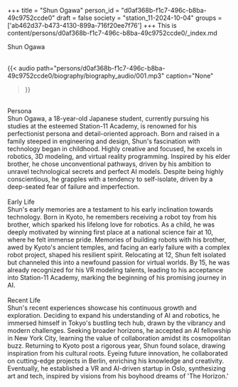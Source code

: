 +++
title = "Shun Ogawa"
person_id = "d0af368b-f1c7-496c-b8ba-49c9752ccde0"
draft = false
society = "station_11-2024-10-04"
groups = ['ab462d37-b473-4130-899a-716f20ee7f76']
+++
This is content/persons/d0af368b-f1c7-496c-b8ba-49c9752ccde0/_index.md

<script>
(function() {
    const personId = "d0af368b-f1c7-496c-b8ba-49c9752ccde0";
    const societyId = "station_11-2024-10-04";

    // Set the selected person and society in localStorage
    localStorage.setItem('selectedPerson', personId);
    localStorage.setItem('selectedSociety', societyId);

    // Automatically set the dropdowns based on this person's data
    const societySelect = document.getElementById('society-select');
    const personSelect = document.getElementById('person-select');

    if (societySelect) {
    societySelect.value = societyId;
    }
    if (personSelect) {
    personSelect.value = personId;
    }
})();
</script><div class="h1_1_right">Shun Ogawa</div><br>
{{< audio
    path="persons/d0af368b-f1c7-496c-b8ba-49c9752ccde0/biography/biography_audio/001.mp3" 
    caption="None"
>}}
<br>
<div class="h2">Persona</div><div class="plain">Shun Ogawa, a 18-year-old Japanese student, currently pursuing his studies at the esteemed Station-11 Academy, is renowned for his perfectionist persona and detail-oriented approach. Born and raised in a family steeped in engineering and design, Shun's fascination with technology began in childhood. Highly creative and focused, he excels in robotics, 3D modeling, and virtual reality programming. Inspired by his elder brother, he chose unconventional pathways, driven by his ambition to unravel technological secrets and perfect AI models. Despite being highly conscientious, he grapples with a tendency to self-isolate, driven by a deep-seated fear of failure and imperfection.</div><br>
<div class="h2">Early Life</div><div class="plain">Shun's early memories are a testament to his early inclination towards technology. Born in Kyoto, he remembers receiving a robot toy from his brother, which sparked his lifelong love for robotics. As a child, he was deeply motivated by winning first place at a national science fair at 10, where he felt immense pride. Memories of building robots with his brother, awed by Kyoto's ancient temples, and facing an early failure with a complex robot project, shaped his resilient spirit. Relocating at 12, Shun felt isolated but channeled this into a newfound passion for virtual worlds. By 15, he was already recognized for his VR modeling talents, leading to his acceptance into Station-11 Academy, marking the beginning of his promising journey in AI.</div><br>
<div class="h2">Recent Life</div><div class="plain">Shun's recent experiences showcase his continuous growth and exploration. Deciding to expand his understanding of AI and robotics, he immersed himself in Tokyo's bustling tech hub, drawn by the vibrancy and modern challenges. Seeking broader horizons, he accepted an AI fellowship in New York City, learning the value of collaboration amidst its cosmopolitan buzz. Returning to Kyoto post a rigorous year, Shun found solace, drawing inspiration from his cultural roots. Eyeing future innovation, he collaborated on cutting-edge projects in Berlin, enriching his knowledge and creativity. Eventually, he established a VR and AI-driven startup in Oslo, synthesizing art and tech, inspired by visions from his boyhood dreams of 'The Horizon.'</div><br>
